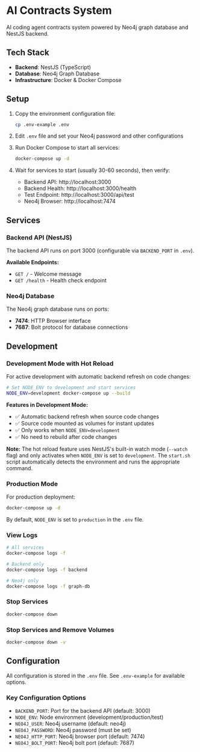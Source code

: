 # AI Contracts System

AI coding agent contracts system powered by Neo4j graph database and NestJS backend.

## Tech Stack

- **Backend**: NestJS (TypeScript)
- **Database**: Neo4j Graph Database
- **Infrastructure**: Docker & Docker Compose

## Setup

1. Copy the environment configuration file:
   ```bash
   cp .env-example .env
   ```

2. Edit `.env` file and set your Neo4j password and other configurations

3. Run Docker Compose to start all services:
   ```bash
   docker-compose up -d
   ```

4. Wait for services to start (usually 30-60 seconds), then verify:
   - Backend API: http://localhost:3000
   - Backend Health: http://localhost:3000/health
   - Test Endpoint: http://localhost:3000/api/test
   - Neo4j Browser: http://localhost:7474

## Services

### Backend API (NestJS)

The backend API runs on port 3000 (configurable via `BACKEND_PORT` in `.env`).

**Available Endpoints:**

- `GET /` - Welcome message
- `GET /health` - Health check endpoint
  

### Neo4j Database

The Neo4j graph database runs on ports:
- **7474**: HTTP Browser interface
- **7687**: Bolt protocol for database connections

## Development

### Development Mode with Hot Reload

For active development with automatic backend refresh on code changes:

```bash
# Set NODE_ENV to development and start services
NODE_ENV=development docker-compose up --build
```

**Features in Development Mode:**
- ✅ Automatic backend refresh when source code changes
- ✅ Source code mounted as volumes for instant updates
- ✅ Only works when `NODE_ENV=development`
- ✅ No need to rebuild after code changes

**Note:** The hot reload feature uses NestJS's built-in watch mode (`--watch` flag) and only activates when `NODE_ENV` is set to `development`. The `start.sh` script automatically detects the environment and runs the appropriate command.

### Production Mode

For production deployment:

```bash
docker-compose up -d
```

By default, `NODE_ENV` is set to `production` in the `.env` file.

### View Logs

```bash
# All services
docker-compose logs -f

# Backend only
docker-compose logs -f backend

# Neo4j only
docker-compose logs -f graph-db
```

### Stop Services

```bash
docker-compose down
```

### Stop Services and Remove Volumes

```bash
docker-compose down -v
```

## Configuration

All configuration is stored in the `.env` file. See `.env-example` for available options.

### Key Configuration Options

- `BACKEND_PORT`: Port for the backend API (default: 3000)
- `NODE_ENV`: Node environment (development/production/test)
- `NEO4J_USER`: Neo4j username (default: neo4j)
- `NEO4J_PASSWORD`: Neo4j password (must be set)
- `NEO4J_HTTP_PORT`: Neo4j browser port (default: 7474)
- `NEO4J_BOLT_PORT`: Neo4j bolt port (default: 7687)
